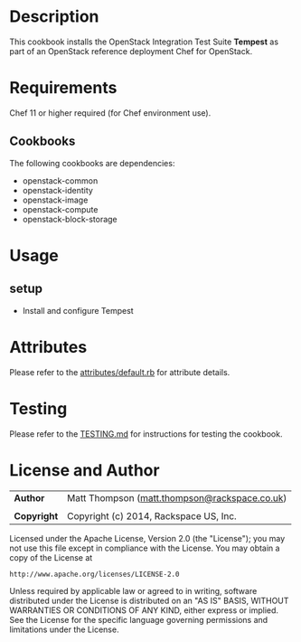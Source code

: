 Description
===========

This cookbook installs the OpenStack Integration Test Suite **Tempest** as part of an OpenStack reference deployment Chef for OpenStack.

Requirements
============

Chef 11 or higher required (for Chef environment use).

Cookbooks
---------

The following cookbooks are dependencies:

* openstack-common
* openstack-identity
* openstack-image
* openstack-compute
* openstack-block-storage

Usage
=====

setup
-----
* Install and configure Tempest

Attributes
==========

Please refer to the [attributes/default.rb](attributes/default.rb) for attribute details.

Testing
=======

Please refer to the [TESTING.md](TESTING.md) for instructions for testing the cookbook.

License and Author
==================

|                      |                                                    |
|:---------------------|:---------------------------------------------------|
| **Author**           |  Matt Thompson (<matt.thompson@rackspace.co.uk>)   |
|                      |                                                    |
| **Copyright**        |  Copyright (c) 2014, Rackspace US, Inc.            |

Licensed under the Apache License, Version 2.0 (the "License");
you may not use this file except in compliance with the License.
You may obtain a copy of the License at

    http://www.apache.org/licenses/LICENSE-2.0

Unless required by applicable law or agreed to in writing, software
distributed under the License is distributed on an "AS IS" BASIS,
WITHOUT WARRANTIES OR CONDITIONS OF ANY KIND, either express or implied.
See the License for the specific language governing permissions and
limitations under the License.
